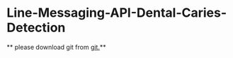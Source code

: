 ﻿# Line-Messaging-API-Dental-Caries-Detection
** please download git from [git.](https://git-scm.com/)**


